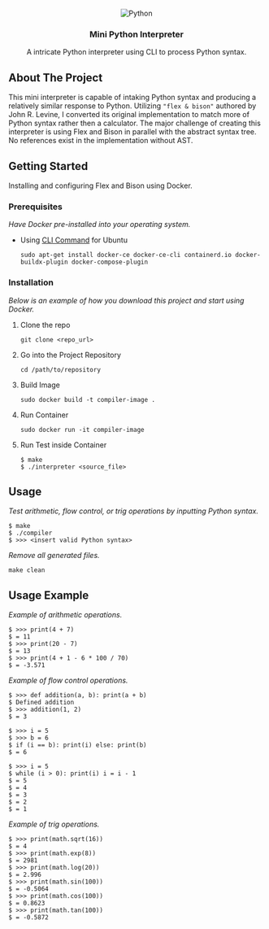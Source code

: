 <br> 
<!-- PROJECT LOGO -->
<div align="center">
  <img src="https://img.shields.io/badge/Python-2496ED?style=for-the-badge&logo=Python&logoColor=white" alt="Python">
  
  <h3 align="center">Mini Python Interpreter</h3>

  <p align="center">
    A intricate Python interpreter using CLI to process Python syntax.
  </p>
</div>

<!-- ABOUT THE PROJECT -->

## About The Project

This mini interpreter is capable of intaking Python syntax and producing a relatively similar response to Python. Utilizing `"flex & bison"` authored by John R. Levine, I converted its original implementation to match more of Python syntax rather then a calculator. The major challenge of creating this interpreter is using Flex and Bison in parallel with the abstract syntax tree. No references exist in the implementation without AST.

<!-- GETTING STARTED -->

## Getting Started

Installing and configuring Flex and Bison using Docker.

### Prerequisites

_Have Docker pre-installed into your operating system._

- Using [CLI Command](https://docs.docker.com/engine/install/ubuntu/) for Ubuntu
  ```
  sudo apt-get install docker-ce docker-ce-cli containerd.io docker-buildx-plugin docker-compose-plugin
  ```

### Installation

_Below is an example of how you download this project and start using Docker._

1. Clone the repo
   ```
   git clone <repo_url>
   ```
2. Go into the Project Repository
   ```
   cd /path/to/repository
   ```
3. Build Image
   ```
   sudo docker build -t compiler-image .
   ```
4. Run Container
   ```
   sudo docker run -it compiler-image
   ```
5. Run Test inside Container
   ```
   $ make
   $ ./interpreter <source_file>
   ```

<!-- USAGE EXAMPLES -->

## Usage

_Test arithmetic, flow control, or trig operations by inputting Python syntax._

```
$ make
$ ./compiler
$ >>> <insert valid Python syntax>
```

_Remove all generated files._

```
make clean
```

## Usage Example

_Example of arithmetic operations._

```
$ >>> print(4 + 7)
$ = 11
$ >>> print(20 - 7)
$ = 13
$ >>> print(4 + 1 - 6 * 100 / 70)
$ = -3.571
```

_Example of flow control operations._

```
$ >>> def addition(a, b): print(a + b)
$ Defined addition
$ >>> addition(1, 2)
$ = 3
```

```
$ >>> i = 5
$ >>> b = 6
$ if (i == b): print(i) else: print(b)
$ = 6
```

```
$ >>> i = 5
$ while (i > 0): print(i) i = i - 1
$ = 5
$ = 4
$ = 3
$ = 2
$ = 1
```

_Example of trig operations._

```
$ >>> print(math.sqrt(16))
$ = 4
$ >>> print(math.exp(8))
$ = 2981
$ >>> print(math.log(20))
$ = 2.996
$ >>> print(math.sin(100))
$ = -0.5064
$ >>> print(math.cos(100))
$ = 0.8623
$ >>> print(math.tan(100))
$ = -0.5872
```
